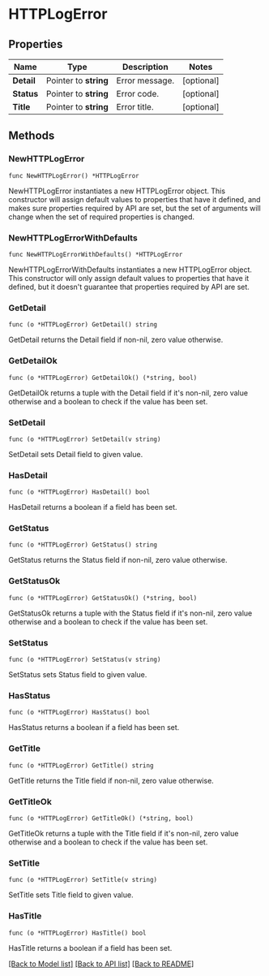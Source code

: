 # HTTPLogError

## Properties

Name | Type | Description | Notes
---- | ---- | ----------- | ------
**Detail** | Pointer to **string** | Error message. | [optional] 
**Status** | Pointer to **string** | Error code. | [optional] 
**Title** | Pointer to **string** | Error title. | [optional] 

## Methods

### NewHTTPLogError

`func NewHTTPLogError() *HTTPLogError`

NewHTTPLogError instantiates a new HTTPLogError object.
This constructor will assign default values to properties that have it defined,
and makes sure properties required by API are set, but the set of arguments
will change when the set of required properties is changed.

### NewHTTPLogErrorWithDefaults

`func NewHTTPLogErrorWithDefaults() *HTTPLogError`

NewHTTPLogErrorWithDefaults instantiates a new HTTPLogError object.
This constructor will only assign default values to properties that have it defined,
but it doesn't guarantee that properties required by API are set.

### GetDetail

`func (o *HTTPLogError) GetDetail() string`

GetDetail returns the Detail field if non-nil, zero value otherwise.

### GetDetailOk

`func (o *HTTPLogError) GetDetailOk() (*string, bool)`

GetDetailOk returns a tuple with the Detail field if it's non-nil, zero value otherwise
and a boolean to check if the value has been set.

### SetDetail

`func (o *HTTPLogError) SetDetail(v string)`

SetDetail sets Detail field to given value.

### HasDetail

`func (o *HTTPLogError) HasDetail() bool`

HasDetail returns a boolean if a field has been set.

### GetStatus

`func (o *HTTPLogError) GetStatus() string`

GetStatus returns the Status field if non-nil, zero value otherwise.

### GetStatusOk

`func (o *HTTPLogError) GetStatusOk() (*string, bool)`

GetStatusOk returns a tuple with the Status field if it's non-nil, zero value otherwise
and a boolean to check if the value has been set.

### SetStatus

`func (o *HTTPLogError) SetStatus(v string)`

SetStatus sets Status field to given value.

### HasStatus

`func (o *HTTPLogError) HasStatus() bool`

HasStatus returns a boolean if a field has been set.

### GetTitle

`func (o *HTTPLogError) GetTitle() string`

GetTitle returns the Title field if non-nil, zero value otherwise.

### GetTitleOk

`func (o *HTTPLogError) GetTitleOk() (*string, bool)`

GetTitleOk returns a tuple with the Title field if it's non-nil, zero value otherwise
and a boolean to check if the value has been set.

### SetTitle

`func (o *HTTPLogError) SetTitle(v string)`

SetTitle sets Title field to given value.

### HasTitle

`func (o *HTTPLogError) HasTitle() bool`

HasTitle returns a boolean if a field has been set.


[[Back to Model list]](../README.md#documentation-for-models) [[Back to API list]](../README.md#documentation-for-api-endpoints) [[Back to README]](../README.md)


